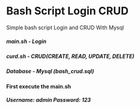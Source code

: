 # Bash Script Login CRUD
Simple  bash script Login and CRUD With Mysql
##### main.sh - Login
##### curd.sh - CRUD(CREATE, READ, UPDATE, DELETE)
##### Database - Mysql (bash_crud.sql)
#### First execute the main.sh
##### Username: admin Password: 123
